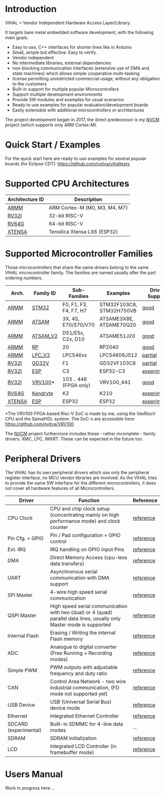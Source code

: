 # Introduction

VIHAL = Vendor Independent Hardware Access Layer/Library.

It targets bare metal embedded software development, with the following main goals:
 - Easy to use, C++ interfaces for shorter lines like in Arduino
 - Small, simple but effective. Easy to verify.
 - Vendor independent
 - No intermediate libraries, external dependencies 
 - non-blocking communication interfaces (extensive use of DMA and state machines) which allows simple cooperative multi-tasking
 - license permitting unrestricted commercial usage, without any obligation to the customers
 - Built-in support for multiple popular Microcontrollers
 - Support multiple development environments
 - Provide SW modules and examples for usual scenarios
 - Ready to use examples for popular evaluation/development boards
 - Easily extensible with additional microcontrollers or architectures

The project development began in 2017, the direct predecessor is my [NVCM](https://github.com/nvitya/nvcm) project (which supports only ARM Cortex-M).

# Quick Start / Examples

For the quick start here are ready to use examples for several popular boards (for Eclipse CDT):
  https://github.com/nvitya/vihaltests

# Supported CPU Architectures

__Architecture ID__ | Description
--------------------|------------
[ARMM](armm) | ARM Cortex-M (M0, M3, M4, M7)
[RV32I](rv32i) | 32-bit RISC-V
[RV64G](rv64g) | 64-bit RISC-V
[XTENSA](xtensa) | Tensilica Xtensa LX6 (ESP32)

# Supported Microcontroller Families

Those microcontrollers that share the same drivers belong to the same VIHAL microcontroller family. The families are named usually after the part ordering numbers.

Arch. | Family ID | Sub-Families | Examples | Driver Support
------|-----------|--------------|----------|---------------
[ARMM](/armm)   | [STM32](/armm/STM32) | F0, F1, F3, F4, F7, H7 | STM32F103C8, STM32H750VB | [good](/armm/STM32)
[ARMM](/armm)   | [ATSAM](/armm/ATSAM) | 3X, 4S, E70/S70/V70 | ATSAME3X8E, ATSAME70Q20 | [good](/armm/ATSAM)
[ARMM](/armm)   | [ATSAM_V2](/armm/ATSAM_V2) | D51/E5x, C2x, D10 | ATSAME51J20 | [good](/armm/ATSAM_V2)
[ARMM](/armm)   | [RP](/armm/RP)       | 20  | RP2040 | [good](/armm/RP)
[ARMM](/armm)   | [LPC_V3](/armm/LPC_V3)  | LPC546xx | LPC54608J512 | [partial](/armm/LPC_V3)
[RV32I](/rv32i) | [GD32V](/rv32i/GD32V) | F1 | GD32VF103C8 | [partial](/rv32i/GD32V)
[RV32I](/rv32i) | [ESP](/rv32i/ESP) | C3 | ESP32-C3 | [experimental](/rv32i/ESP)
[RV32I](/rv32i) | [VRV100](/rv32i/VRV100)*  | 103 .. 446 (FPGA only) | VRV100_441 | [good](/rv32i/VRV100)
[RV64G](/rv64g) | [Kendryte](/rv64g/kendryte) | K2 | K210 | [experimental](/rv64g/kendryte)
[XTENSA](/xtensa) | [ESP](/xtensa/ESP) | ESP32 | ESP32 | [experimental](/xtensa/ESP)

*The VRV100 FPGA-based Risc-V SoC is made by me, using the VexRiscV CPU and the SpinalHDL system. The SoC-s are accessible here: https://github.com/nvitya/VRV100

The [NVCM](https://github.com/nvitya/nvcm) project furthermore includes these - rather incomplete - family drivers: XMC, LPC, IMXRT. These can be expected in the future too.

# Peripheral Drivers

The VIHAL has its own peripheral drivers which use only the peripheral register interface,
no MCU vendor libraries are involved. 
As the VIHAL tries to provide the same SW interface for the different microcontrollers,
it does not cover all hardware features of all Microcontrollers.

__Driver__ | __Function__ | __Reference__
-----------|--------------|----------------
CPU Clock | CPU and chip clock setup (concentrating mainly on high performance mode) and clock counter | [reference](/doc/hwclk.md)
Pin Cfg. + GPIO | Pin / Pad configuration + GPIO control | [reference](/doc/hwpins.md)
Ext. IRQ | IRQ handling on GPIO Input Pins | [reference](/doc/hwextirq.md)
DMA | Direct Memory Access (cpu-less data transfers) | [reference](/doc/hwdma.md)
UART | Asynchronous serial communication with DMA support | [reference](/doc/hwuart.md)
SPI Master | 4-wire high speed serial communication | [reference](/doc/hwspi.md)
QSPI Master | High speed serial communication with two (dual) or 4 (quad) parallel data lines, usually only Master mode is supported | [reference](/doc/hwqspi.md)
Internal Flash | Erasing / Writing the internal Flash memory | [reference](/doc/hwintflash.md)
ADC | Analogue to digital converter (Free Running + Recording modes) | [reference](/doc/hwadc.md)
Simple PWM | PWM outputs with adjustable frequency and duty ratio | [reference](/doc/hwpwm.md)
CAN | Control Area Network - two wire industrial communication, (FD mode not supported yet) | [reference](/doc/hwcan.md)
USB Device | USB (Universal Serial Bus) device mode | [reference](/doc/hwusb.md)
Ethernet | Integrated Ethernet Controller | [reference](/doc/hweth.md)
SDCARD (experimental) | Built-in SDMMC for 4-line data modes | ...
SDRAM | SDRAM Initialization | [reference](/doc/hwsdram.md)
LCD | Integrated LCD Controller (in framebuffer mode) | [reference](/doc/hwlcd.md)

# Users Manual

Work in progress here ...

